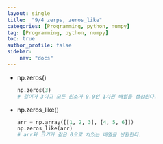 ```yaml
---
layout: single
title:  "9/4 zerps, zeros_like"
categories: [Programming, python, numpy]
tag: [Programming, python, numpy]
toc: true
author_profile: false
sidebar:
    nav: "docs"
---
```


* np.zeros()

  ```python
  np.zeros(3)
  # 길이가 3이고 모든 원소가 0.0인 1차원 배열을 생성한다.
  ```

* np.zeros_like()

  ```python
  arr = np.array([[1, 2, 3], [4, 5, 6]])
  np.zeros_like(arr)
  # arr와 크기가 같은 0으로 차있는 배열을 반환한다.
  ```

  

  